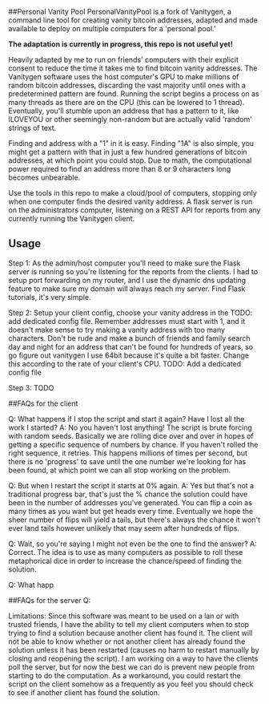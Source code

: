<snippet>
 <content>

##Personal Vanity Pool
PersonalVanityPool is a fork of Vanitygen, a command line tool for creating vanity bitcoin addresses, adapted and made available to deploy on multiple computers for a 'personal pool.'

**The adaptation is currently in progress, this repo is not useful yet!**

Heavily adapted by me to run on friends' computers with their explicit consent to reduce the time it takes me to find bitcoin vanity addresses.  The Vanitygen software uses the host computer's GPU to make millions of random bitcoin addresses, discarding the vast majority until ones with a predetermined pattern are found. Running the script begins a process on as many threads as there are on the CPU (this can be lowered to 1 thread). Eventually, you'll stumble upon an address that has a pattern to it, like ILOVEYOU or other seemingly non-random but are actually valid 'random' strings of text.

Finding and address with a "1" in it is easy. Finding "1A" is also simple, you might get a pattern with that in just a few hundred generations of bitcoin addresses, at which point you could stop. Due to math, the computational power required to find an address more than 8 or 9 characters long becomes unbearable.

Use the tools in this repo to make a cloud/pool of computers, stopping only when one computer finds the desired vanity address. A flask server is run on the administrators computer, listening on a REST API for reports from any currently running the Vanitygen client.
## Usage
Step 1: As the admin/host computer you'll need to make sure the Flask server is running so you're listening for the reports from the clients. I had to setup port forwarding on my router, and I use the dynamic dns updating feature to make sure my domain will always reach my server. Find Flask tutorials, it's very simple.

Step 2: Setup your client config, choose your vanity address in the TODO: add dedicated config file. Remember addresses must start with 1, and it doesn't make sense to try making a vanity address with too many characters. Don't be rude and make a bunch of friends and family search day and night for an address that can't be found for hundreds of years, so go figure out vanitygen
I use 64bit because it's quite a bit faster. Change this according to the rate of your client's CPU.
TODO: Add a dedicated config file

Step 3: TODO

##FAQs for the client


Q: What happens if I stop the script and start it again? Have I lost all the work I started?
A: No you haven't lost anything! The script is brute forcing with random seeds. Basically we are rolling dice over and over in hopes of getting a specific sequence of numbers by chance. If you haven't rolled the right sequence, it retries. This happens millions of times per second, but there is no 'progress' to save until the one number we're looking for has been found, at which point we can all stop working on the problem.

Q: But when I restart the script it starts at 0% again.
A: Yes but that's not a traditional progress bar, that's just the % chance the solution could have been in the number of addresses you've generated. You can flip a coin as many times as you want but get heads every time. Eventually we hope the sheer number of flips will yield a tails, but there's always the chance it won't ever land tails however unlikely that may seem after hundreds of flips.

Q: Wait, so you're saying I might not even be the one to find the answer?
A: Correct. The idea is to use as many computers as possible to roll these metaphorical dice in order to increase the chance/speed of finding the solution.

Q: What happ

##FAQs for the server
Q:


Limitations: Since this software was meant to be used on a lan or with trusted friends,  I have the ability to tell my client computers when to stop trying to find a solution because another client has found it. The client will not be able to know whether or not another client has already found the solution unless it has been restarted (causes no harm to restart manually by closing and reopening the script). I am working on a way to have the clients poll the server, but for now the best we can do is prevent new people from starting to do the computation. As a workaround, you could restart the script on the client somehow as a frequently as you feel you should check to see if another client has found the solution.

</content>
</snippet>

